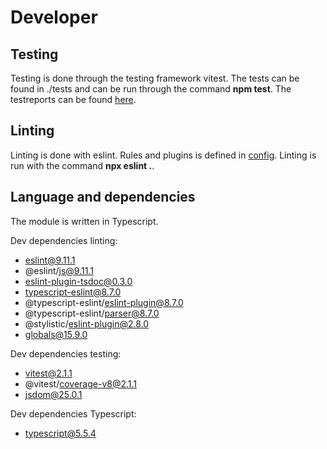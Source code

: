 # Developer

## Testing
Testing is done through the testing framework vitest. The tests can be found in ./tests and can be run through the command **npm test**. The testreports can be found [here](./testreports.md).

## Linting
Linting is done with eslint. Rules and plugins is defined in [config](./eslint.config.js). Linting is run with the command **npx eslint .**.

## Language and dependencies
The module is written in Typescript.

Dev dependencies linting:
- eslint@9.11.1
- @eslint/js@9.11.1
- eslint-plugin-tsdoc@0.3.0
- typescript-eslint@8.7.0
- @typescript-eslint/eslint-plugin@8.7.0
- @typescript-eslint/parser@8.7.0
- @stylistic/eslint-plugin@2.8.0
- globals@15.9.0

Dev dependencies testing:
- vitest@2.1.1
- @vitest/coverage-v8@2.1.1
- jsdom@25.0.1

Dev dependencies Typescript:
- typescript@5.5.4
